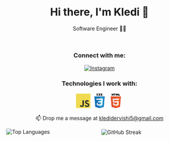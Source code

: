   <div align="center">
    <h1>Hi there, I'm Kledi 👋</h1>
    <p>Software Engineer 👨‍💻</p>
    <img src="https://media.giphy.com/media/qgQUggAC3Pfv687qPC/giphy.gif" alt="">
    <h3>Connect with me:</h3>
    <a href="https://instagram.com/_kledidervishi_" target="_blank"><img src="https://raw.githubusercontent.com/rahuldkjain/github-profile-readme-generator/master/src/images/icons/Social/instagram.svg" alt="Instagram" height="30" width="30" /></a>
  </div>

<div align="center">
    <h3>Technologies I work with:</h3>
    <img src="https://raw.githubusercontent.com/devicons/devicon/master/icons/javascript/javascript-original.svg" alt="JavaScript" width="40" height="40" />
    <img src="https://raw.githubusercontent.com/devicons/devicon/master/icons/css3/css3-original-wordmark.svg" alt="CSS3" width="40" height="40" />
    <img src="https://raw.githubusercontent.com/devicons/devicon/master/icons/html5/html5-original-wordmark.svg" alt="HTML5" width="40" height="40" />
  </div>

<div align="center">
    <p>📫 Drop me a message at <a href="mailto:kledidervishi5@gmail.com">kledidervishi5@gmail.com</a></p>
</div>

<div align="center">
    <p><img align="left" src="https://github-readme-stats.vercel.app/api/top-langs?username=kledidervishi&show_icons=true&locale=en&layout=compact" alt="Top Languages" /></p>
    <p><img align="center" src="https://github-readme-streak-stats.herokuapp.com/?user=kledidervishi" alt="GitHub Streak" /></p>
</div>
